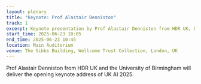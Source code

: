 ```yaml
---
layout: plenary
title: "Keynote: Prof Alastair Denniston"
track: 1
excerpt: Keynote presentation by Prof Alastair Denniston from HDR UK, University of Birmingham
start_time: 2025-06-23 10:05
end_time: 2025-06-23 10:45
location: Main Auditorium
venue: The Gibbs Building, Wellcome Trust Collection, London, UK
---
```


Prof Alastair Denniston from HDR UK and the University of Birmingham will deliver the opening keynote address of UK AI 2025.
